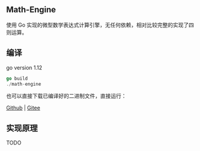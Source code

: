## Math-Engine  

使用 Go 实现的微型数学表达式计算引擎，无任何依赖，相对比较完整的实现了四则运算。  

## 编译    

go version 1.12  
```go
go build
./math-engine
```
  
也可以直接下载已编译好的二进制文件，直接运行：  

[Github](https://github.com/dengsgo/math-engine/releases) | [Gitee](https://gitee.com/dengsgo/math-engine/releases)  

## 实现原理  

TODO